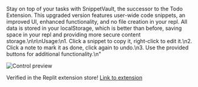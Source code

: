 Stay on top of your tasks with SnippetVault, the successor to the Todo Extension. This upgraded version features user-wide code snippets, an improved UI, enhanced functionality, and no file creation in your repl. All data is stored in your localStorage, which is better than before, saving space in your repl and providing more secure content storage.\n\n\nUsage:\n1. Click a snippet to copy it, right-click to edit it.\n2. Click a note to mark it as done, click again to undo.\n3. Use the provided buttons for additional functionality.\n"

![Control preview](https://extension-33a91a8f-b3df-4337-a084-d5efdb39049d.raadsel.repl.co/icons/controls-preview.png)

Verified in the Replit extension store!
[Link to extension](https://replit.com/extension/@Raadsel/33a91a8f-b3df-4337-a084-d5efdb39049d)